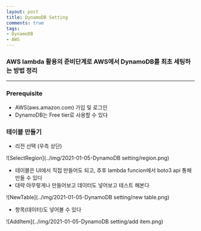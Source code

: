 ```yaml
---
layout: post
title: DynamoDB Setting
comments: true
tags:
- DynamoDB
- AWS
---
```


### AWS lambda 활용의 준비단계로 AWS에서 DynamoDB를 최초 세팅하는 방법 정리 
------

### Prerequisite
- AWS(aws.amazon.com) 가입 및 로그인
- DynamoDB는 Free tier로 사용할 수 있다

### 테이블 만들기
- 리전 선택 (우측 상단)

![SelectRegion](../img/2021-01-05-DynamoDB setting/region.png)

- 테이블은 UI에서 직접 만들어도 되고, 추후 lambda funcion에서 boto3 api 통해 만들 수 있다
- 대략 아무렇게나 만들어보고 데이터도 넣어보고 테스트 해본다

![NewTable](../img/2021-01-05-DynamoDB setting/new table.png)

- 항목(데이터)도 넣어볼 수 있다

![AddItem](../img/2021-01-05-DynamoDB setting/add item.png)

